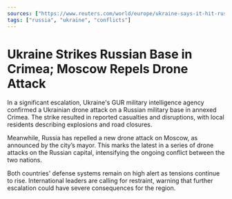 ```yaml
---
sources: ["https://www.reuters.com/world/europe/ukraine-says-it-hit-russian-military-base-annexed-crimea-2023-08-26/", "https://www.aljazeera.com/news/2023/8/26/russia-destroys-drone-near-moscow-in-latest-attack-on-russian-capital"]
tags: ["russia", "ukraine", "conflicts"]
---
```

# Ukraine Strikes Russian Base in Crimea; Moscow Repels Drone Attack

In a significant escalation, Ukraine's GUR military intelligence agency confirmed a Ukrainian drone attack on a Russian military base in annexed Crimea. The strike resulted in reported casualties and disruptions, with local residents describing explosions and road closures.

Meanwhile, Russia has repelled a new drone attack on Moscow, as announced by the city’s mayor. This marks the latest in a series of drone attacks on the Russian capital, intensifying the ongoing conflict between the two nations.

Both countries' defense systems remain on high alert as tensions continue to rise. International leaders are calling for restraint, warning that further escalation could have severe consequences for the region.